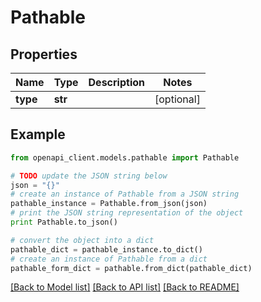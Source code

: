 # Pathable


## Properties

Name | Type | Description | Notes
------------ | ------------- | ------------- | -------------
**type** | **str** |  | [optional] 

## Example

```python
from openapi_client.models.pathable import Pathable

# TODO update the JSON string below
json = "{}"
# create an instance of Pathable from a JSON string
pathable_instance = Pathable.from_json(json)
# print the JSON string representation of the object
print Pathable.to_json()

# convert the object into a dict
pathable_dict = pathable_instance.to_dict()
# create an instance of Pathable from a dict
pathable_form_dict = pathable.from_dict(pathable_dict)
```
[[Back to Model list]](../README.md#documentation-for-models) [[Back to API list]](../README.md#documentation-for-api-endpoints) [[Back to README]](../README.md)


